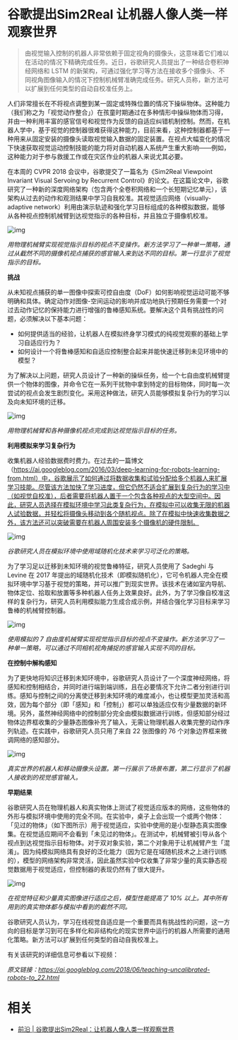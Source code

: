 
# 谷歌提出Sim2Real 让机器人像人类一样观察世界


> 由视觉输入控制的机器人非常依赖于固定视角的摄像头，这意味着它们难以在活动的情况下精确完成任务。近日，谷歌研究人员提出了一种结合卷积神经网络和 LSTM 的新架构，可通过强化学习等方法在接收多个摄像头、不同视角图像输入的情况下控制机械臂准确完成任务。研究人员称，新方法可以扩展到任何类型的自动自校准任务上。









人们非常擅长在不将视点调整到某一固定或特殊位置的情况下操纵物体。这种能力（我们称之为「视觉动作整合」）在孩童时期通过在多种情形中操纵物体而习得，并由一种利用丰富的感官信号和视觉作为反馈的自适应纠错机制控制。然而，在机器人学中，基于视觉的控制器很难获得这种能力，目前来看，这种控制器都基于一种用来从固定安装的摄像头读取视觉输入数据的固定装置。在视点大幅变化的情况下快速获取视觉运动控制技能的能力将对自动机器人系统产生重大影响——例如，这种能力对于参与救援工作或在灾区作业的机器人来说尤其必要。



在本周的 CVPR 2018 会议中，谷歌提交了一篇名为《Sim2Real Viewpoint Invariant Visual Servoing by Recurrent Control》的论文。在这篇论文中，谷歌研究了一种新的深度网络架构（包含两个全卷积网络和一个长短期记忆单元），该架构从过去的动作和观测结果中学习自我校准。其视觉适应网络（visually-adaptive network）利用由演示轨迹和强化学习目标组成的各种模拟数据，能够从各种视点控制机械臂到达视觉指示的各种目标，并且独立于摄像机校准。





![img](https://mmbiz.qpic.cn/mmbiz_png/KmXPKA19gW8eLz8PHDO7xl2oMHnMibAlWYT3gp4qibGkiasOjy1teV0ojRkuXV9jvJgJeOwauGNelRe7nFsG55EEA/640?wx_fmt=png&tp=webp&wxfrom=5&wx_lazy=1&wx_co=1)

*用物理机械臂实现视觉指示目标的视点不变操作。新方法学习了一种单一策略，通过从截然不同的摄像机视点捕获的感官输入来到达不同的目标。第一行显示了视觉指示的目标。*



**挑战**



从未知视点捕获的单一图像中探索可控自由度（DoF）如何影响视觉运动可能不够明确和具体。确定动作对图像-空间运动的影响并成功地执行预期任务需要一个对过去动作记忆的保持能力进行增强的鲁棒感知系统。要解决这个具有挑战性的问题，必须解决以下基本问题：



- 如何提供适当的经验，让机器人在模拟终身学习模式的纯视觉观察的基础上学习自适应行为？
- 如何设计一个将鲁棒感知和自适应控制整合起来并能快速迁移到未见环境中的模型？



为了解决以上问题，研究人员设计了一种新的操纵任务，给一个七自由度机械臂提供一个物体的图像，并命令它在一系列干扰物中拿到特定的目标物体，同时每一次尝试的视点会发生剧烈变化。采用这种做法，研究人员能够模拟复杂行为的学习以及向未知环境的迁移。





![img](https://mmbiz.qpic.cn/mmbiz_png/KmXPKA19gW8eLz8PHDO7xl2oMHnMibAlWwwcTnCbibqaiaaBWJpsYSfFaIcCfSSMKT7yWQNicibkrR9HJMkyWRzS0EA/640?wx_fmt=png&tp=webp&wxfrom=5&wx_lazy=1&wx_co=1)

*用物理机械臂和各种摄像机视点完成到达视觉指示目标的任务。*



**利用模拟来学习复杂行为**



收集机器人经验数据费时费力。在过去的一篇博文（https://ai.googleblog.com/2016/03/deep-learning-for-robots-learning-from.html）中，谷歌展示了如何通过将数据收集和试验分配给多个机器人来扩展学习技能。尽管该方法加快了学习进度，但它仍然不适合扩展到复杂行为的学习中（如视觉自校准），后者需要将机器人置于一个包含各种视点的大型空间中。因此，研究人员选择在模拟环境中学习此类复杂行为，在模拟中可以收集无限的机器人试验数据，并轻松将摄像头移动到各个随机视点。除了在模拟中快速收集数据之外，该方法还可以突破需要在机器人周围安装多个摄像机的硬件限制。





![img](https://mmbiz.qpic.cn/mmbiz_gif/KmXPKA19gW8eLz8PHDO7xl2oMHnMibAlWepsrfaf51U1KV8sLyKjonlmuew3sllCnzIaTdjr7e0g5VWguic30R6Q/640?wx_fmt=gif&tp=webp&wxfrom=5&wx_lazy=1)

*谷歌研究人员在模拟环境中使用域随机化技术来学习可泛化的策略。*



为了学习足以迁移到未知环境的视觉鲁棒特征，研究人员使用了 Sadeghi 与 Levine 在 2017 年提出的域随机化技术（即模拟随机化），它可令机器人完全在模拟环境中学习基于视觉的策略，并可以推广到现实世界。该技术在诸如室内导航、物体定位、拾取和放置等多种机器人任务上效果良好。此外，为了学习像自校准这样的复杂行为，研究人员利用模拟能力生成合成示例，并结合强化学习目标来学习鲁棒的机械臂控制器。





![img](https://mmbiz.qpic.cn/mmbiz_png/KmXPKA19gW8eLz8PHDO7xl2oMHnMibAlWA2pwiaibfwZ2Prw2hPk4eG8M63jPqKNRqaJzoeb9OnmAtibnXfyx9CmWQ/640?wx_fmt=png&tp=webp&wxfrom=5&wx_lazy=1&wx_co=1)

*使用模拟的 7 自由度机械臂实现视觉指示目标的视点不变操作。新方法学习了一种单一策略，可以通过不同相机视角捕捉的感官输入实现不同的目标。*



**在控制中解构感知**



为了更快地将知识迁移到未知环境中，谷歌研究人员设计了一个深度神经网络，将感知和控制相结合，并同时进行端到端训练，且在必要情况下允许二者分别进行训练。感知与控制之间的分离使迁移到未知环境的难度减小，也让模型更加灵活和高效，因为每个部分（即「感知」和「控制」）都可以单独适应仅有少量数据的新环境。另外，虽然神经网络中的控制部分完全由模拟数据进行训练，但感知部分经过物体边界框收集的少量静态图像补充了输入，无需让物理机器人收集完整的动作序列轨迹。在实践中，谷歌研究人员只用了来自 22 张图像的 76 个对象边界框来微调网络的感知部分。





![img](https://mmbiz.qpic.cn/mmbiz_png/KmXPKA19gW8eLz8PHDO7xl2oMHnMibAlWkIpTj4P5T78E2EakmEPIXx4fOOMibm6sOF7PkNG8Yb6HWjUwh4bZt0w/640?wx_fmt=png&tp=webp&wxfrom=5&wx_lazy=1&wx_co=1)

*真实世界的机器人和移动摄像头设置。第一行展示了场景布置，第二行显示了机器人接收到的视觉感官输入。*



**早期结果**



谷歌研究人员在物理机器人和真实物体上测试了视觉适应版本的网络，这些物体的外形与模拟环境中使用的完全不同。在实验中，桌子上会出现一个或两个物体：「见过的物体」（如下图所示）用于视觉适应，实验中使用的是小型静态真实图像集。在视觉适应期间不会看到「未见过的物体」。在测试中，机械臂被引导从各个视点到达视觉指示目标物体。对于双对象实验，第二个对象用于让机械臂产生「混淆」。因为纯模拟网络具有良好的泛化能力（因为它是在域随机技术之上进行训练的），模型的网络架构非常灵活，因此虽然实验中仅收集了非常少量的真实静态视觉数据用于视觉适应，但控制器的表现仍然有了很大提升。





![img](https://mmbiz.qpic.cn/mmbiz_png/KmXPKA19gW8eLz8PHDO7xl2oMHnMibAlWdTib04MY7yr24o0QaJOlM0yOAOTSmCB0zHj5sKK0lZvLYau53j7ZBug/640?wx_fmt=png&tp=webp&wxfrom=5&wx_lazy=1&wx_co=1)

*在视觉特征和少量真实图像进行适应之后，模型性能提高了 10% 以上。其中所有用到的真实物体都与模拟中看到的截然不同。*



谷歌研究人员认为，学习在线视觉自适应是一个重要而具有挑战性的问题，这一方向的目标是学习到可在多样化和非结构化的现实世界中运行的机器人所需要的通用化策略。新方法可以扩展到任何类型的自动自我校准上。



有关该研究的详细信息可参看以下视频：







*原文链接：https://ai.googleblog.com/2018/06/teaching-uncalibrated-robots-to_22.html*


# 相关

- [前沿 | 谷歌提出Sim2Real：让机器人像人类一样观察世界](https://mp.weixin.qq.com/s?__biz=MzA3MzI4MjgzMw==&mid=2650744127&idx=2&sn=9df9369737da92313bc9b4faf9b26023&chksm=871ae141b06d68575adb2b84dcbef29969e06c7f41a71a44df04fc2cb1d718ad0a67c86f9096&mpshare=1&scene=1&srcid=0623Jxk0bQ7y7MMJtOQAX1t3#rd)
